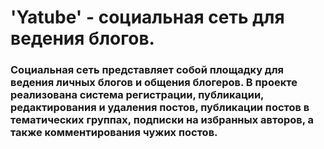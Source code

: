 # 'Yatube' - cоциальная сеть для ведения блогов.
### Социальная сеть представляет собой площадку для ведения личных блогов и общения блогеров. В проекте реализована система регистрации, публикации, редактирования и удаления постов, публикации постов в тематических группах, подписки на избранных авторов, а также комментирования чужих постов.
